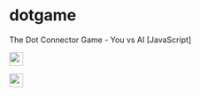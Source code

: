 # dotgame
The Dot Connector Game - You vs AI [JavaScript]

<p>
    <a href="https://dotgame.netlify.app/" targe="_blank"
    ><img
      src="https://img.shields.io/static/v1?label=&message=Live%20Demo&color=orange"
      height="25"
  /></a>
    
<a href="https://donate-crypto.netlify.app/" targe="_blank"
    ><img
      src="https://img.shields.io/static/v1?label=Was%20this%20useful?&message=Please%20consider%20donating%20to%20support!&color=brighgreen"
      height="25"
  /></a>
  </p>
